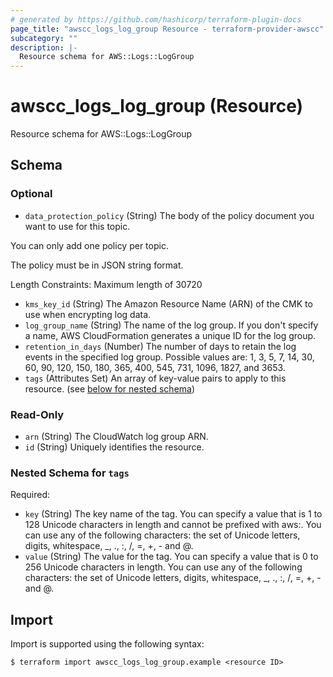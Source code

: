 ```yaml
---
# generated by https://github.com/hashicorp/terraform-plugin-docs
page_title: "awscc_logs_log_group Resource - terraform-provider-awscc"
subcategory: ""
description: |-
  Resource schema for AWS::Logs::LogGroup
---
```


# awscc_logs_log_group (Resource)

Resource schema for AWS::Logs::LogGroup



<!-- schema generated by tfplugindocs -->
## Schema

### Optional

- `data_protection_policy` (String) The body of the policy document you want to use for this topic.

You can only add one policy per topic.

The policy must be in JSON string format.

Length Constraints: Maximum length of 30720
- `kms_key_id` (String) The Amazon Resource Name (ARN) of the CMK to use when encrypting log data.
- `log_group_name` (String) The name of the log group. If you don't specify a name, AWS CloudFormation generates a unique ID for the log group.
- `retention_in_days` (Number) The number of days to retain the log events in the specified log group. Possible values are: 1, 3, 5, 7, 14, 30, 60, 90, 120, 150, 180, 365, 400, 545, 731, 1096, 1827, and 3653.
- `tags` (Attributes Set) An array of key-value pairs to apply to this resource. (see [below for nested schema](#nestedatt--tags))

### Read-Only

- `arn` (String) The CloudWatch log group ARN.
- `id` (String) Uniquely identifies the resource.

<a id="nestedatt--tags"></a>
### Nested Schema for `tags`

Required:

- `key` (String) The key name of the tag. You can specify a value that is 1 to 128 Unicode characters in length and cannot be prefixed with aws:. You can use any of the following characters: the set of Unicode letters, digits, whitespace, _, ., :, /, =, +, - and @.
- `value` (String) The value for the tag. You can specify a value that is 0 to 256 Unicode characters in length. You can use any of the following characters: the set of Unicode letters, digits, whitespace, _, ., :, /, =, +, - and @.

## Import

Import is supported using the following syntax:

```shell
$ terraform import awscc_logs_log_group.example <resource ID>
```
